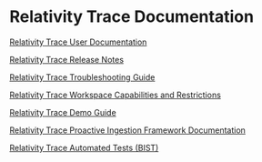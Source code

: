 Relativity Trace Documentation
================================

[Relativity Trace User Documentation](https://relativitydev.github.io/relativity-trace-documentation/user_documentation)

[Relativity Trace Release Notes](https://relativitydev.github.io/relativity-trace-documentation/release_notes)

[Relativity Trace Troubleshooting Guide](https://relativitydev.github.io/relativity-trace-documentation/troubleshooting_guide)

[Relativity Trace Workspace Capabilities and Restrictions](https://relativitydev.github.io/relativity-trace-documentation/trace_workspace)

[Relativity Trace Demo Guide](https://relativitydev.github.io/relativity-trace-documentation/demo_guide)

[Relativity Trace Proactive Ingestion Framework Documentation](https://relativitydev.github.io/relativity-trace-documentation/proactive_ingestion_api_documentation)

[Relativity Trace Automated Tests (BIST)](https://relativitydev.github.io/relativity-trace-documentation/bist_smoke_tests)

